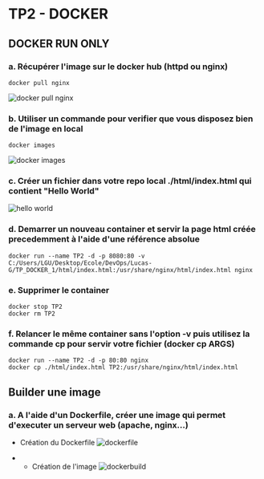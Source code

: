 # TP2 - DOCKER 

## DOCKER RUN ONLY

### a. Récupérer l'image sur le docker hub (httpd ou nginx)

```
docker pull nginx
```
![docker pull nginx](https://github.com/Devops-Dev-B-2024/Lucas-G/assets/94311330/ea3571bd-f2bb-425a-a36a-32bc6416c579)

### b. Utiliser un commande pour verifier que vous disposez bien de l'image en local

```
docker images 
```

![docker images](https://github.com/Devops-Dev-B-2024/Lucas-G/assets/94311330/e77a4995-817b-4ff3-bbfc-56ff283747f0)

### c. Créer un fichier dans votre repo local ./html/index.html qui contient "Hello World"

![hello world](https://github.com/Devops-Dev-B-2024/Lucas-G/assets/94311330/19d11062-b366-45e8-a2fd-de28afb4165d)

### d. Demarrer un nouveau container et servir la page html créée precedemment à l'aide d'une référence absolue

```
docker run --name TP2 -d -p 8080:80 -v C:/Users/LGU/Desktop/Ecole/DevOps/Lucas-G/TP_DOCKER_1/html/index.html:/usr/share/nginx/html/index.html nginx
```

### e. Supprimer le container

```
docker stop TP2
docker rm TP2
```

### f. Relancer le même container sans l'option -v puis utilisez la commande cp pour servir votre fichier (docker cp ARGS)

```
docker run --name TP2 -d -p 80:80 nginx
docker cp ./html/index.html TP2:/usr/share/nginx/html/index.html
```
## Builder une image 

### a. A l'aide d'un Dockerfile, créer une image qui permet d'executer un serveur web (apache, nginx...)

- Création du Dockerfile 
![dockerfile](https://github.com/Devops-Dev-B-2024/Lucas-G/assets/94311330/dd5ea61d-02b0-4b2d-bf90-455d45418277)

- - Création de l'image 
![dockerbuild](https://github.com/Devops-Dev-B-2024/Lucas-G/assets/94311330/da83f919-9c30-47ec-a99c-d7c7f4f40871)






